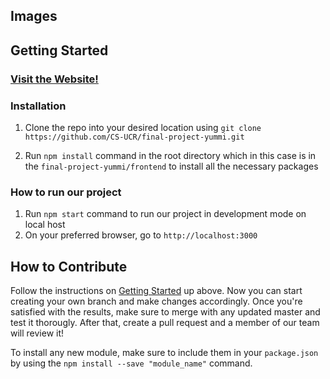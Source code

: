 ## Images


## Getting Started

### [Visit the Website!](http://yummmi.herokuapp.com/)

### Installation

1. Clone the repo into your desired location using `git clone https://github.com/CS-UCR/final-project-yummi.git`

2. Run `npm install` command in the root directory which in this case is in the `final-project-yummi/frontend` to install all the necessary packages

### How to run our project

1. Run `npm start` command to run our project in development mode on local host
2. On your preferred browser, go to `http://localhost:3000`

## How to Contribute

Follow the instructions on [Getting Started](#getting-started) up above. Now you can start creating your own branch and make changes accordingly. Once you're satisfied with the results, make sure to merge with any updated master and test it thorougly. After that, create a pull request and a member of our team will review it!

To install any new module, make sure to include them in your `package.json` by using the `npm install --save "module_name"` command.


